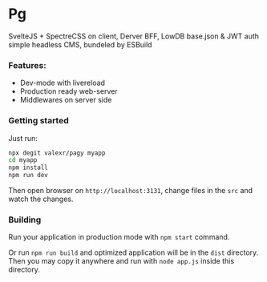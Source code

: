 # Pg

SvelteJS + SpectreCSS on client, Derver BFF, LowDB base.json & JWT auth simple
headless CMS, bundeled by ESBuild

### Features:

- Dev-mode with livereload
- Production ready web-server
- Middlewares on server side

### Getting started

Just run:

```sh
npx degit valexr/pagy myapp
cd myapp
npm install
npm run dev
```

Then open browser on `http://localhost:3131`, change files in the `src` and
watch the changes.

### Building

Run your application in production mode with `npm start` command.

Or run `npm run build` and optimized application will be in the `dist`
directory. Then you may copy it anywhere and run with `node app.js` inside this
directory.
